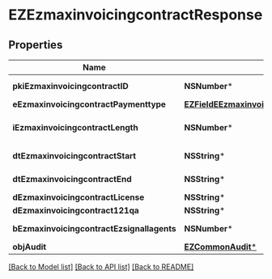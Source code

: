 # EZEzmaxinvoicingcontractResponse

## Properties
Name | Type | Description | Notes
------------ | ------------- | ------------- | -------------
**pkiEzmaxinvoicingcontractID** | **NSNumber*** | The unique ID of the Ezmaxinvoicingcontract | 
**eEzmaxinvoicingcontractPaymenttype** | [**EZFieldEEzmaxinvoicingcontractPaymenttype***](EZFieldEEzmaxinvoicingcontractPaymenttype.md) |  | 
**iEzmaxinvoicingcontractLength** | **NSNumber*** | The length in years of the Ezmaxinvoicingcontract | 
**dtEzmaxinvoicingcontractStart** | **NSString*** | The start date of the Ezmaxinvoicingcontract | 
**dtEzmaxinvoicingcontractEnd** | **NSString*** | The end date of the Ezmaxinvoicingcontract | 
**dEzmaxinvoicingcontractLicense** | **NSString*** | The price of the license | 
**dEzmaxinvoicingcontract121qa** | **NSString*** | The price for 121QA | 
**bEzmaxinvoicingcontractEzsignallagents** | **NSNumber*** | Whether eZsign is for all agents | 
**objAudit** | [**EZCommonAudit***](EZCommonAudit.md) |  | 

[[Back to Model list]](../README.md#documentation-for-models) [[Back to API list]](../README.md#documentation-for-api-endpoints) [[Back to README]](../README.md)



